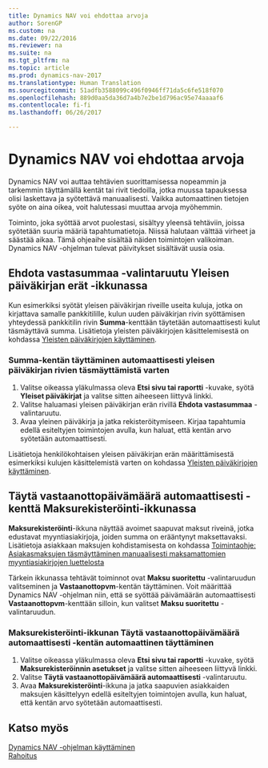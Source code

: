 ```yaml
---
title: Dynamics NAV voi ehdottaa arvoja
author: SorenGP
ms.custom: na
ms.date: 09/22/2016
ms.reviewer: na
ms.suite: na
ms.tgt_pltfrm: na
ms.topic: article
ms.prod: dynamics-nav-2017
ms.translationtype: Human Translation
ms.sourcegitcommit: 51adfb3588099c496f0946ff71da5c6fe518f070
ms.openlocfilehash: 889d0aa5da36d7a4b7e2be1d796ac95e74aaaaf6
ms.contentlocale: fi-fi
ms.lasthandoff: 06/26/2017

---
```


# <a name="letting-dynamics-nav-suggest-values"></a>Dynamics NAV voi ehdottaa arvoja
Dynamics NAV voi auttaa tehtävien suorittamisessa nopeammin ja tarkemmin täyttämällä kentät tai rivit tiedoilla, jotka muussa tapauksessa olisi laskettava ja syötettävä manuaalisesti. Vaikka automaattinen tietojen syöte on aina oikea, voit halutessasi muuttaa arvoja myöhemmin.

Toiminto, joka syöttää arvot puolestasi, sisältyy yleensä tehtäviin, joissa syötetään suuria määriä tapahtumatietoja. Niissä halutaan välttää virheet ja säästää aikaa. Tämä ohjeaihe sisältää näiden toimintojen valikoiman. Dynamics NAV -ohjelman tulevat päivitykset sisältävät uusia osia.

## <a name="the-suggest-balancing-amount-check-box-in-the-general-journal-batches-window"></a>**Ehdota vastasummaa** -valintaruutu **Yleisen päiväkirjan erät** -ikkunassa
Kun esimerkiksi syötät yleisen päiväkirjan riveille useita kuluja, jotka on kirjattava samalle pankkitilille, kulun uuden päiväkirjan rivin syöttämisen yhteydessä pankkitilin rivin **Summa**-kenttään täytetään automaattisesti kulut täsmäyttävä summa. Lisätietoja yleisten päiväkirjojen käsittelemisestä on kohdassa [Yleisten päiväkirjojen käyttäminen](ui-work-general-journals.md).

### <a name="to-have-the-amount-field-on-balancing-general-journal-lines-filled-automatically"></a>**Summa**-kentän täyttäminen automaattisesti yleisen päiväkirjan rivien täsmäyttämistä varten
1. Valitse oikeassa yläkulmassa oleva **Etsi sivu tai raportti** -kuvake, syötä **Yleiset päiväkirjat** ja valitse sitten aiheeseen liittyvä linkki.
2. Valitse haluamasi yleisen päiväkirjan erän rivillä **Ehdota vastasummaa** -valintaruutu.
3. Avaa yleinen päiväkirja ja jatka rekisteröitymiseen. Kirjaa tapahtumia edellä esiteltyjen toimintojen avulla, kun haluat, että kentän arvo syötetään automaattisesti.       

Lisätietoja henkilökohtaisen yleisen päiväkirjan erän määrittämisestä esimerkiksi kulujen käsittelemistä varten on kohdassa [Yleisten päiväkirjojen käyttäminen](ui-work-general-journals.md).

## <a name="the-automatically-fill-date-received-field-in-the-payment-registration-window"></a>**Täytä vastaanottopäivämäärä automaattisesti** -kenttä **Maksurekisteröinti**-ikkunassa
**Maksurekisteröinti**-ikkuna näyttää avoimet saapuvat maksut riveinä, jotka edustavat myyntiasiakirjoja, joiden summa on erääntynyt maksettavaksi. Lisätietoja asiakkaan maksujen kohdistamisesta on kohdassa [Toimintaohje: Asiakasmaksujen täsmäyttäminen manuaalisesti maksamattomien myyntiasiakirjojen luettelosta](receivables-how-reconcile-customer-payments-list-unpaid-sales-documents.md)

Tärkein ikkunassa tehtävät toiminnot ovat **Maksu suoritettu** -valintaruudun valitseminen ja **Vastaanottopvm**-kentän täyttäminen. Voit määrittää Dynamics NAV -ohjelman niin, että se syöttää päivämäärän automaattisesti **Vastaanottopvm**-kenttään silloin, kun valitset **Maksu suoritettu** -valintaruudun.

### <a name="to-have-the-date-received-field-in-the-payment-registration-window-filled-automatically"></a>**Maksurekisteröinti**-ikkunan **Täytä vastaanottopäivämäärä automaattisesti** -kentän automaattinen täyttäminen
1. Valitse oikeassa yläkulmassa oleva **Etsi sivu tai raportti** -kuvake, syötä **Maksurekisteröinnin asetukset** ja valitse sitten aiheeseen liittyvä linkki.
2. Valitse **Täytä vastaanottopäivämäärä automaattisesti** -valintaruutu.
3. Avaa **Maksurekisteröinti**-ikkuna ja jatka saapuvien asiakkaiden maksujen käsittelyyn edellä esiteltyjen toimintojen avulla, kun haluat, että kentän arvo syötetään automaattisesti.

## <a name="see-also"></a>Katso myös
[Dynamics NAV -ohjelman käyttäminen](ui-work-product.md)  
[Rahoitus](Finance.md)

